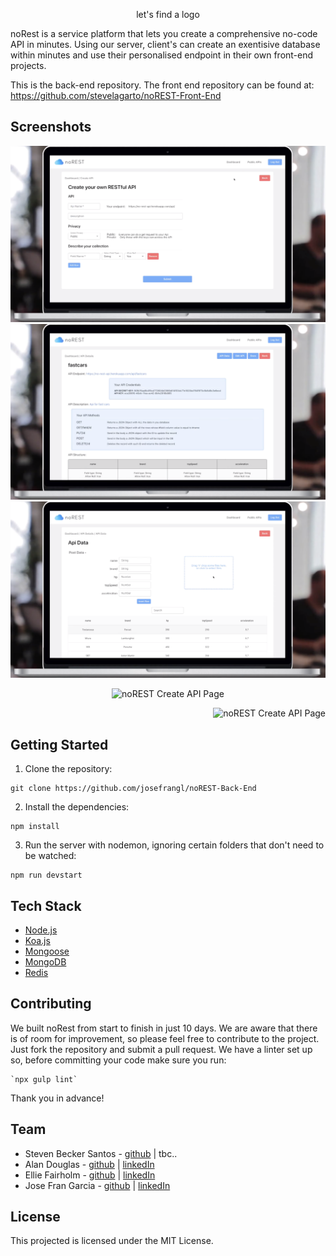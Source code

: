 <p align="center">
  let's find a logo
</p>

noRest is a service platform that lets you create a comprehensive no-code API in minutes. Using our server, client's can create an exentisive database within minutes and use their personalised endpoint in their own front-end projects.

This is the back-end repository. The front end repository can be found at: https://github.com/stevelagarto/noREST-Front-End

## Screenshots

![noREST Create API Page](images/API-create.png)
![noREST API Details Page](images/API-details.png)
![noREST Post API Page](images/API-post.png)

<p align="center">
  <img src="" alt="noREST Create API Page">
</p>

<p align="right">
  <img src="" alt="noREST Create API Page">
</p>

## Getting Started

1. Clone the repository:
```
git clone https://github.com/josefrangl/noREST-Back-End
```
2. Install the dependencies:
```
npm install
```
3. Run the server with nodemon, ignoring certain folders that don't need to be watched:
```
npm run devstart
```

## Tech Stack

- [Node.js](https://nodejs.org/en/)
- [Koa.js](https://koajs.com/)
- [Mongoose](https://mongoosejs.com/)
- [MongoDB](https://www.mongodb.com/)
- [Redis](https://redis.io/)

## Contributing

We built noRest from start to finish in just 10 days.  We are aware that there is of room for improvement, so please feel free to contribute to the project.  Just fork the repository and submit a pull request.  We have a linter set up so, before committing your code make sure you run:
```
`npx gulp lint`
```
Thank you in advance!

## Team

- Steven Becker Santos - [github](https://github.com/stevelagarto) | tbc..
- Alan Douglas - [github](https://github.com/alandouglas96) | [linkedIn](https://www.linkedin.com/in/alan-douglas-aranda-824a3481/)
- Ellie Fairholm - [github](https://github.com/elliefairholm) | [linkedIn](https://www.linkedin.com/in/elliefairholm/)
- Jose Fran Garcia - [github](https://github.com/josefrangl) | [linkedIn](https://www.linkedin.com/in/josefrangl/)

## License

This projected is licensed under the MIT License.
